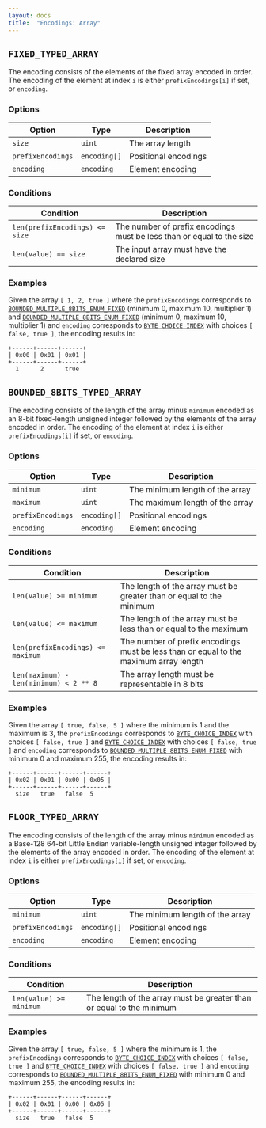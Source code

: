 ```yaml
---
layout: docs
title:  "Encodings: Array"
---
```


`FIXED_TYPED_ARRAY`
-------------------

The encoding consists of the elements of the fixed array encoded in order. The
encoding of the element at index `i` is either `prefixEncodings[i]` if set, or
`encoding`.

### Options

| Option            | Type         | Description          |
|-------------------|--------------|----------------------|
| `size`            | `uint`       | The array length     |
| `prefixEncodings` | `encoding[]` | Positional encodings |
| `encoding`        | `encoding`   | Element encoding     |

### Conditions

| Condition                      | Description                                                           |
|--------------------------------|-----------------------------------------------------------------------|
| `len(prefixEncodings) <= size` | The number of prefix encodings must be less than or equal to the size |
| `len(value) == size`           | The input array must have the declared size                           |

### Examples

Given the array `[ 1, 2, true ]` where the `prefixEncodings` corresponds to
[`BOUNDED_MULTIPLE_8BITS_ENUM_FIXED`](./integer) (minimum 0, maximum 10,
multiplier 1) and [`BOUNDED_MULTIPLE_8BITS_ENUM_FIXED`](./integer) (minimum 0,
maximum 10, multiplier 1) and `encoding` corresponds to
[`BYTE_CHOICE_INDEX`](./enum) with choices `[ false, true ]`, the encoding
results in:

```
+------+------+------+
| 0x00 | 0x01 | 0x01 |
+------+------+------+
  1      2      true
```

`BOUNDED_8BITS_TYPED_ARRAY`
---------------------------

The encoding consists of the length of the array minus `minimum` encoded as an
8-bit fixed-length unsigned integer followed by the elements of the array
encoded in order. The encoding of the element at index `i` is either
`prefixEncodings[i]` if set, or `encoding`.

### Options

| Option            | Type         | Description                     |
|-------------------|--------------|---------------------------------|
| `minimum`         | `uint`       | The minimum length of the array |
| `maximum`         | `uint`       | The maximum length of the array |
| `prefixEncodings` | `encoding[]` | Positional encodings            |
| `encoding`        | `encoding`   | Element encoding                |

### Conditions

| Condition                              | Description                                                                           |
|----------------------------------------|---------------------------------------------------------------------------------------|
| `len(value) >= minimum`                | The length of the array must be greater than or equal to the minimum                  |
| `len(value) <= maximum`                | The length of the array must be less than or equal to the maximum                     |
| `len(prefixEncodings) <= maximum`      | The number of prefix encodings must be less than or equal to the maximum array length |
| `len(maximum) - len(minimum) < 2 ** 8` | The array length must be representable in 8 bits                                      |

### Examples

Given the array `[ true, false, 5 ]` where the minimum is 1 and the maximum is
3, the `prefixEncodings` corresponds to [`BYTE_CHOICE_INDEX`](./enum) with
choices `[ false, true ]` and [`BYTE_CHOICE_INDEX`](./enum) with choices `[
false, true ]` and `encoding` corresponds to
[`BOUNDED_MULTIPLE_8BITS_ENUM_FIXED`](./integer) with minimum 0 and maximum
255, the encoding results in:

```
+------+------+------+------+
| 0x02 | 0x01 | 0x00 | 0x05 |
+------+------+------+------+
  size   true   false  5
```


`FLOOR_TYPED_ARRAY`
-------------------

The encoding consists of the length of the array minus `minimum` encoded as a
Base-128 64-bit Little Endian variable-length unsigned integer followed by the
elements of the array encoded in order. The encoding of the element at index
`i` is either `prefixEncodings[i]` if set, or `encoding`.

### Options

| Option            | Type         | Description                     |
|-------------------|--------------|---------------------------------|
| `minimum`         | `uint`       | The minimum length of the array |
| `prefixEncodings` | `encoding[]` | Positional encodings            |
| `encoding`        | `encoding`   | Element encoding                |

### Conditions

| Condition               | Description                                                          |
|-------------------------|----------------------------------------------------------------------|
| `len(value) >= minimum` | The length of the array must be greater than or equal to the minimum |

### Examples

<!-- TODO: Give an example of an array with more than 8-bit of elements -->

Given the array `[ true, false, 5 ]` where the minimum is 1, the
`prefixEncodings` corresponds to [`BYTE_CHOICE_INDEX`](./enum) with choices `[
false, true ]` and [`BYTE_CHOICE_INDEX`](./enum) with choices `[ false, true ]`
and `encoding` corresponds to [`BOUNDED_MULTIPLE_8BITS_ENUM_FIXED`](./integer)
with minimum 0 and maximum 255, the encoding results in:

```
+------+------+------+------+
| 0x02 | 0x01 | 0x00 | 0x05 |
+------+------+------+------+
  size   true   false  5
```

